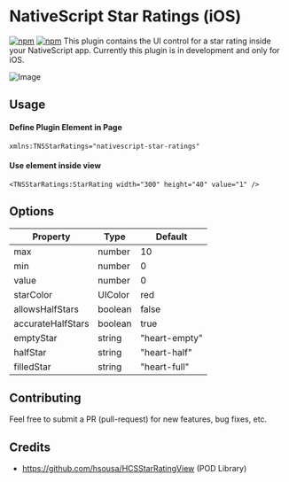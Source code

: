 # NativeScript Star Ratings (iOS)
[![npm](https://img.shields.io/npm/v/nativescript-star-ratings.svg?maxAge=2592000?style=plastic)](https://www.npmjs.com/package/nativescript-star-ratings)
[![npm](https://img.shields.io/npm/dt/nativescript-star-ratings.svg?maxAge=2592000?style=plastic)](https://www.npmjs.com/package/nativescript-star-ratings)
This plugin contains the UI control for a star rating inside your NativeScript app. Currently this plugin is in development and only for iOS.


![Image](http://g.recordit.co/q47RovtwmM.gif)

## Usage
#### Define Plugin Element in Page
```
xmlns:TNSStarRatings="nativescript-star-ratings"
```
#### Use element inside view
```
<TNSStarRatings:StarRating width="300" height="40" value="1" />
```

## Options
|Property|Type|Default|
|---|---|---|
|max|number|10|
|min|number|0|
|value|number|0|
|starColor|UIColor|red|
|allowsHalfStars|boolean|false|
|accurateHalfStars|boolean|true|
|emptyStar|string|"heart-empty"|
|halfStar|string|"heart-half"|
|filledStar|string|"heart-full"

## Contributing
Feel free to submit a PR (pull-request) for new features, bug fixes, etc.


## Credits
* https://github.com/hsousa/HCSStarRatingView (POD Library)
